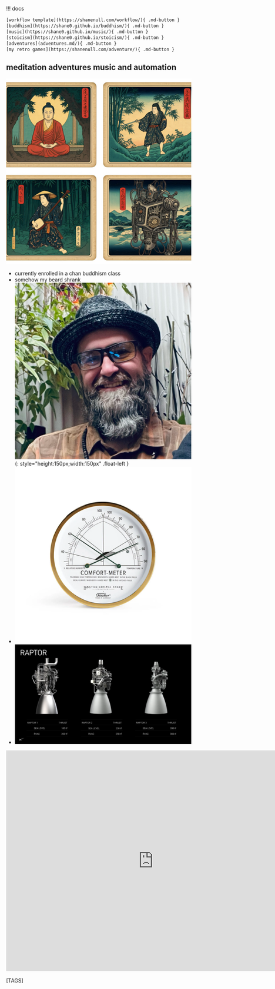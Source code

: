 
!!! docs

    [workflow template](https://shanenull.com/workflow/){ .md-button } 
    [buddhism](https://shane0.github.io/buddhism/){ .md-button } 
    [music](https://shane0.github.io/music/){ .md-button } 
    [stoicism](https://shane0.github.io/stoicism/){ .md-button }
    [adventures](adventures.md/){ .md-button } 
    [my retro games](https://shanenull.com/adventure/){ .md-button } 

## meditation adventures music and automation

![shane null](images/uki3.jpeg)

<div class="grid cards" markdown>

- currently enrolled in a chan buddhism class
- somehow my beard shrank ![shane null](images/shane0.png){: style="height:150px;width:150px" .float-left }
- ![comfort meters](images/comfort_meter.jpg)
- ![raptor](images/raptor.png)

</div>

<iframe width="800" height="600" src="https://www.youtube.com/embed/ET8tI10G0lo" title="shanenull.com screencast" frameborder="0" allow="accelerometer; autoplay; clipboard-write; encrypted-media; gyroscope; picture-in-picture; web-share" allowfullscreen></iframe>

[TAGS]
